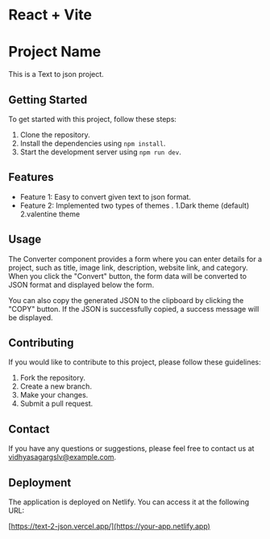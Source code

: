 # React + Vite

# Project Name

This is a Text to json project.

## Getting Started

To get started with this project, follow these steps:

1. Clone the repository.
2. Install the dependencies using `npm install`.
3. Start the development server using `npm run dev`.

## Features

- Feature 1: Easy to convert given text to json format.
- Feature 2: Implemented two types of themes .
             1.Dark theme (default)
             2.valentine theme


## Usage


The Converter component provides a form where you can enter details for a project, 
such as title, image link, description, website link, and category. 
When you click the "Convert" button, the form data will be converted to JSON format and displayed below the form.

You can also copy the generated JSON to the clipboard by clicking the "COPY" button. If the JSON is successfully copied, a success message will be displayed.

## Contributing

If you would like to contribute to this project, please follow these guidelines:

1. Fork the repository.
2. Create a new branch.
3. Make your changes.
4. Submit a pull request.



## Contact

If you have any questions or suggestions, please feel free to contact us at [vidhyasagargslv@example.com](mailto:email@example.com).

## Deployment

The application is deployed on Netlify. You can access it at the following URL:

[https://text-2-json.vercel.app/](https://your-app.netlify.app)

